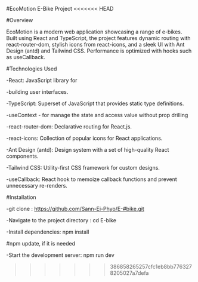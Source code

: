 #EcoMotion E-Bike Project
<<<<<<< HEAD

#Overview

EcoMotion is a modern web application showcasing a range of e-bikes. Built using React and TypeScript, the project features dynamic routing with react-router-dom, stylish icons from react-icons, and a sleek UI with Ant Design (antd) and Tailwind CSS. Performance is optimized with hooks such as useCallback.


#Technologies Used

-React: JavaScript library for 

-building user interfaces.

-TypeScript: Superset of JavaScript
that provides static type definitions.

-useContext - for manage the state and access value without prop drilling 

-react-router-dom: Declarative routing for React.js.

-react-icons: Collection of popular icons for React applications.

-Ant Design (antd): Design system with a set of high-quality React components.

-Tailwind CSS: Utility-first CSS 
framework for custom designs.

-useCallback: React hook to memoize callback functions and prevent unnecessary re-renders.


#Installation


-git clone : https://github.com/Sann-Ei-Phyo/E-#bike.git

-Navigate to the project directory : cd E-bike

-Install dependencies: npm install

#npm update, if it is needed

-Start the development server: npm run dev

>>>>>>> 386858265257cfc1eb8bb7763278205027a7defa
